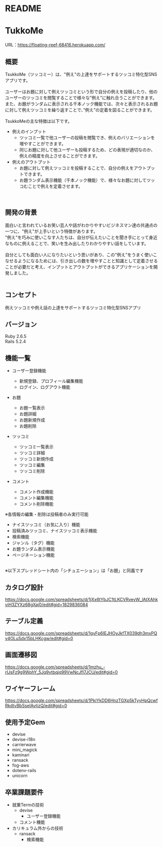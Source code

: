 # README

# TukkoMe
URL：https://floating-reef-68416.herokuapp.com/
<br>

## 概要
TsukkoMe（ツッコミー）は、"例え"の上達をサポートするツッコミ特化型SNSアプリです。<br>
<br>
ユーザーはお題に対して例えツッコミという形で自分の例えを投稿したり、他のユーザーのツッコミを閲覧することで様々な”例え”に触れ合うことができます。<br>
また、お題がランダムに表示される千本ノック機能では、次々と表示されるお題に対して例えツッコミを繰り返すことで、”例え”の定着を図ることができます。<br>
<br>
TsukkoMeの主な特徴は以下です。<br>
  * 例えのインプット
    * ツッコミ一覧で他ユーザーの投稿を閲覧でき、例えのバリエーションを増やすことができます。
    * 同じお題に対して他ユーザーも投稿するため、どの表現が適切なのか、例えの精度を向上させることができます。
  * 例えのアウトプット
    * お題に対して例えツッコミを投稿することで、自分の例えをアウトプットできます。
    * お題ランダム表示機能（千本ノック機能）で、様々なお題に対してツッコむことで例えを定着させます。
<br>

## 開発の背景
面白いと言われているお笑い芸人や話がわかりやすいビジネスマン達の共通点の一つに、"例え"が上手いという特徴があります。<br>
"例え"を巧みに使いこなす人たちは、自分が伝えたいことを聞き手にとって身近なものに例えることで、笑いを生み出したりわかりやすい話をしています。<br>
<br>
自分としても面白い人になりたいという思いがあり、この"例え"をうまく使いこなせるようになるためには、引き出しの数を増やすことと知識として定着させることが必要だと考え、インプットとアウトプットができるアプリケーションを開発しました。<br>
<br>

## コンセプト
例えツッコミや例え話の上達をサポートするツッコミ特化型SNSアプリ

## バージョン
Ruby 2.6.5<br>
Rails 5.2.4

## 機能一覧
* ユーザー登録機能
  * 新規登録、プロフィール編集機能
  * ログイン、ログアウト機能

* お題
  * お題一覧表示
  * お題詳細
  * お題新規作成
  * お題削除

* ツッコミ
  * ツッコミ一覧表示
  * ツッコミ詳細
  * ツッコミ新規作成
  * ツッコミ編集
  * ツッコミ削除

* コメント
  * コメント作成機能
  * コメント編集機能
  * コメント削除機能

※各情報の編集・削除は投稿者のみ実行可能

* ナイスツッコミ（お気に入り）機能
* 投稿済みツッコミ、ナイスツッコミ表示機能
* 検索機能
* ジャンル（タグ）機能
* お題ランダム表示機能
* ページネーション機能

<br>
※以下スプレッドシート内の「シチュエーション」は「お題」と同義です

## カタログ設計
https://docs.google.com/spreadsheets/d/1jXx6tYbJC1tLKCVRveyW_lAtXAhkviH3ZYXz68gXaj0/edit#gid=1829836084

## テーブル定義
https://docs.google.com/spreadsheets/d/1gvFp6IEJHOyJkfTX039dh3mxPQv4OLuSdx15bLHKcgw/edit#gid=0

## 画面遷移図
https://docs.google.com/spreadsheets/d/1mzhu_-rIJsFz9g9WphY_5Jq9vtbqjq99VwNcJfI7JCU/edit#gid=0

## ワイヤーフレーム
https://docs.google.com/spreadsheets/d/1PkiYkDD6HnzTGXp5kTyyHpQcwfRkdtvBbSseIAvtjzQ/edit#gid=0

## 使用予定Gem
* devise
* devise-i18n
* carrierwave
* mini_magick
* kaminari
* ransack
* fog-aws
* dotenv-rails
* unicorn

## 卒業課題要件
* 就業Termの技術
  * devise
    * ユーザー登録機能
  * コメント機能
* カリキュラム外からの技術
  * ransack
    * 検索機能
